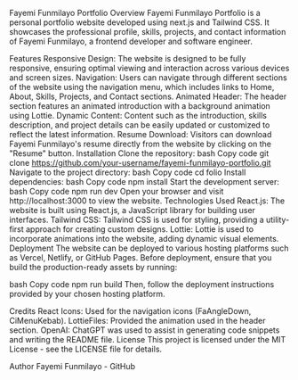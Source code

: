 Fayemi Funmilayo Portfolio
Overview
Fayemi Funmilayo Portfolio is a personal portfolio website developed using next.js and Tailwind CSS. It showcases the professional profile, skills, projects, and contact information of Fayemi Funmilayo, a frontend developer and software engineer.

Features
Responsive Design: The website is designed to be fully responsive, ensuring optimal viewing and interaction across various devices and screen sizes.
Navigation: Users can navigate through different sections of the website using the navigation menu, which includes links to Home, About, Skills, Projects, and Contact sections.
Animated Header: The header section features an animated introduction with a background animation using Lottie.
Dynamic Content: Content such as the introduction, skills description, and project details can be easily updated or customized to reflect the latest information.
Resume Download: Visitors can download Fayemi Funmilayo's resume directly from the website by clicking on the "Resume" button.
Installation
Clone the repository:
bash
Copy code
git clone https://github.com/your-username/fayemi-funmilayo-portfolio.git
Navigate to the project directory:
bash
Copy code
cd folio
Install dependencies:
bash
Copy code
npm install
Start the development server:
bash
Copy code
npm run dev
Open your browser and visit http://localhost:3000 to view the website.
Technologies Used
React.js: The website is built using React.js, a JavaScript library for building user interfaces.
Tailwind CSS: Tailwind CSS is used for styling, providing a utility-first approach for creating custom designs.
Lottie: Lottie is used to incorporate animations into the website, adding dynamic visual elements.
Deployment
The website can be deployed to various hosting platforms such as Vercel, Netlify, or GitHub Pages. Before deployment, ensure that you build the production-ready assets by running:

bash
Copy code
npm run build
Then, follow the deployment instructions provided by your chosen hosting platform.

Credits
React Icons: Used for the navigation icons (FaAngleDown, CiMenuKebab).
LottieFiles: Provided the animation used in the header section.
OpenAI: ChatGPT was used to assist in generating code snippets and writing the README file.
License
This project is licensed under the MIT License - see the LICENSE file for details.

Author
Fayemi Funmilayo - GitHub



